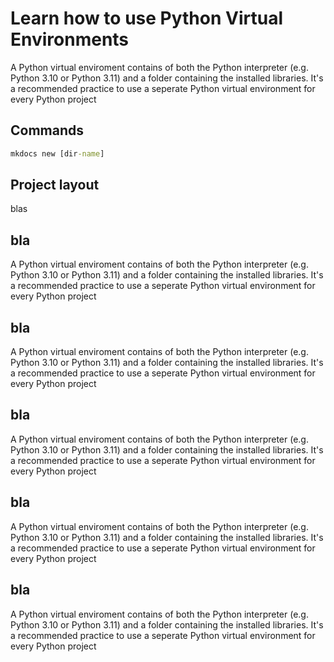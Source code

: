 # Learn how to use Python Virtual Environments

A Python virtual enviroment contains of both the Python interpreter (e.g. Python 3.10 or Python 3.11) and a folder containing the installed libraries.
It's a recommended practice to use a seperate Python virtual environment for every Python project

## Commands

```cmd
mkdocs new [dir-name]
```

## Project layout

blas

## bla

A Python virtual enviroment contains of both the Python interpreter (e.g. Python 3.10 or Python 3.11) and a folder containing the installed libraries.
It's a recommended practice to use a seperate Python virtual environment for every Python project

## bla

A Python virtual enviroment contains of both the Python interpreter (e.g. Python 3.10 or Python 3.11) and a folder containing the installed libraries.
It's a recommended practice to use a seperate Python virtual environment for every Python project

## bla

A Python virtual enviroment contains of both the Python interpreter (e.g. Python 3.10 or Python 3.11) and a folder containing the installed libraries.
It's a recommended practice to use a seperate Python virtual environment for every Python project

## bla

A Python virtual enviroment contains of both the Python interpreter (e.g. Python 3.10 or Python 3.11) and a folder containing the installed libraries.
It's a recommended practice to use a seperate Python virtual environment for every Python project

## bla

A Python virtual enviroment contains of both the Python interpreter (e.g. Python 3.10 or Python 3.11) and a folder containing the installed libraries.
It's a recommended practice to use a seperate Python virtual environment for every Python project
